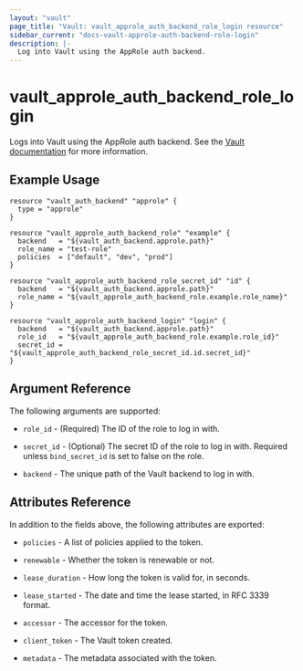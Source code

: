 ```yaml
---
layout: "vault"
page_title: "Vault: vault_approle_auth_backend_role_login resource"
sidebar_current: "docs-vault-approle-auth-backend-role-login"
description: |-
  Log into Vault using the AppRole auth backend.
---
```


# vault\_approle\_auth\_backend\_role\_login

Logs into Vault using the AppRole auth backend. See the [Vault
documentation](https://www.vaultproject.io/docs/auth/approle.html) for more
information.

## Example Usage

```hcl
resource "vault_auth_backend" "approle" {
  type = "approle"
}

resource "vault_approle_auth_backend_role" "example" {
  backend   = "${vault_auth_backend.approle.path}"
  role_name = "test-role"
  policies  = ["default", "dev", "prod"]
}

resource "vault_approle_auth_backend_role_secret_id" "id" {
  backend   = "${vault_auth_backend.approle.path}"
  role_name = "${vault_approle_auth_backend_role.example.role_name}"
}

resource "vault_approle_auth_backend_login" "login" {
  backend   = "${vault_auth_backend.approle.path}"
  role_id   = "${vault_approle_auth_backend_role.example.role_id}"
  secret_id = "${vault_approle_auth_backend_role_secret_id.id.secret_id}"
}
```

## Argument Reference

The following arguments are supported:

* `role_id` - (Required) The ID of the role to log in with.

* `secret_id` - (Optional) The secret ID of the role to log in with. Required
  unless `bind_secret_id` is set to false on the role.

* `backend` - The unique path of the Vault backend to log in with.

## Attributes Reference

In addition to the fields above, the following attributes are exported:

* `policies` - A list of policies applied to the token.

* `renewable` - Whether the token is renewable or not.

* `lease_duration` - How long the token is valid for, in seconds.

* `lease_started` - The date and time the lease started, in RFC 3339 format.

* `accessor` - The accessor for the token.

* `client_token` - The Vault token created.

* `metadata` - The metadata associated with the token.

